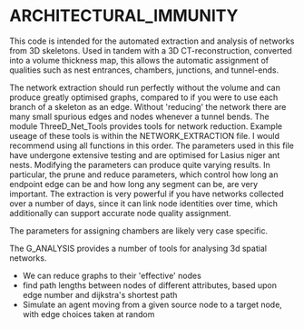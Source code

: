 # ARCHITECTURAL_IMMUNITY
This code is intended for the automated extraction and analysis of networks from 3D skeletons. Used in tandem with a 3D CT-reconstruction, 
converted into a volume thickness map, this allows the automatic assignment of qualities such as nest entrances, chambers, junctions, and tunnel-ends.

The network extraction should run perfectly without the volume and can produce greatly optimised graphs, compared to if you were to use each
branch of a skeleton as an edge. Without 'reducing' the network there are many small spurious edges and nodes whenever a tunnel bends.
The module ThreeD_Net_Tools provides tools for network reduction. Example useage of these tools is within the NETWORK_EXTRACTION file. 
I would recommend using all functions in this order. The parameters used in this file have undergone extensive testing and are optimised for
Lasius niger ant nests. Modifying the parameters can produce quite varying results. In particular, the prune and reduce parameters, which
control how long an endpoint edge can be and how long any segment can be, are very important. The extraction is very powerful if you have
networks collected over a number of days, since it can link node identities over time, which additionally can support accurate node quality 
assignment.

The parameters for assigning chambers are likely very case specific.

The G_ANALYSIS provides a number of tools for analysing 3d spatial networks. 
- We can reduce graphs to their 'effective' nodes
- find path lengths between nodes of different attributes, based upon edge number and dijkstra's shortest path
- Simulate an agent moving from a given source node to a target node, with edge choices taken at random

